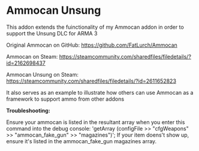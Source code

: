 # Ammocan Unsung
 This addon extends the fuinctionality of my Ammocan addon in order to support the Unsung DLC for ARMA 3
 
 Original Ammocan on GitHub: https://github.com/FatLurch/Ammocan
 
 Ammocan on Steam: https://steamcommunity.com/sharedfiles/filedetails/?id=2162698437
 
 Ammocan Unsung on Steam: https://steamcommunity.com/sharedfiles/filedetails/?id=2611652823
 
 It also serves as an example to illustrate how others can use Ammocan as a framework to support ammo from other addons

**Troubleshooting:**

Ensure your ammocan is listed in the resultant array when you enter this command into the debug console: 'getArray (configFile >> "cfgWeapons" >> "ammocan_fake_gun" >> "magazines")'; 
If your item doens't show up, ensure it's listed in the ammocan_fake_gun magazines array.
